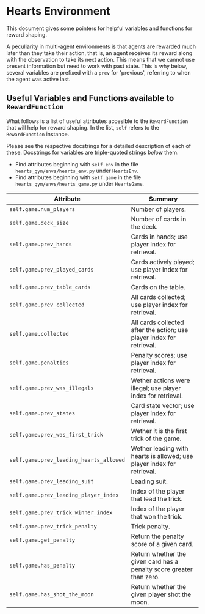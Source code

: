 <link rel="stylesheet" href="style.css">

# Hearts Environment

This document gives some pointers for helpful variables and functions
for reward shaping.

A peculiarity in multi-agent environments is that agents are rewarded
much later than they take their action, that is, an agent receives its
reward along with the observation to take its next action. This means
that we cannot use present information but need to work with past
state. This is why below, several variables are prefixed with a `prev`
for 'previous', referring to when the agent was active last.

## Useful Variables and Functions available to `RewardFunction`

What follows is a list of useful attributes accesible to the
`RewardFunction` that will help for reward shaping. In the list,
`self` refers to the `RewardFunction` instance.

Please see the respective docstrings for a detailed description of
each of these. Docstrings for variables are triple-quoted strings
_below_ them.

- Find attributes beginning with `self.env` in the file
  `hearts_gym/envs/hearts_env.py` under `HeartsEnv`.
- Find attributes beginning with `self.game` in the file
  `hearts_gym/envs/hearts_game.py` under `HeartsGame`.

| Attribute                               | Summary                                                                |
|-----------------------------------------|------------------------------------------------------------------------|
| `self.game.num_players`                 | Number of players.                                                     |
| `self.game.deck_size`                   | Number of cards in the deck.                                           |
| `self.game.prev_hands`                  | Cards in hands; use player index for retrieval.                        |
| `self.game.prev_played_cards`           | Cards actively played; use player index for retrieval.                 |
| `self.game.prev_table_cards`            | Cards on the table.                                                    |
| `self.game.prev_collected`              | All cards collected; use player index for retrieval.                   |
| `self.game.collected`                   | All cards collected after the action; use player index for retrieval.  |
| `self.game.penalties`                   | Penalty scores; use player index for retrieval.                        |
| `self.game.prev_was_illegals`           | Wether actions were illegal; use player index for retrieval.           |
| `self.game.prev_states`                 | Card state vector; use player index for retrieval.                     |
| `self.game.prev_was_first_trick`        | Wether it is the first trick of the game.                              |
| `self.game.prev_leading_hearts_allowed` | Wether leading with hearts is allowed; use player index for retrieval. |
| `self.game.prev_leading_suit`           | Leading suit.                                                          |
| `self.game.prev_leading_player_index`   | Index of the player that lead the trick.                               |
| `self.game.prev_trick_winner_index`     | Index of the player that won the trick.                                |
| `self.game.prev_trick_penalty`          | Trick penalty.                                                         |
| `self.game.get_penalty`                 | Return the penalty score of a given card.                              |
| `self.game.has_penalty`                 | Return whether the given card has a penalty score greater than zero.   |
| `self.game.has_shot_the_moon`           | Return whether the given player shot the moon.                         |

